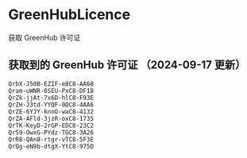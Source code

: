 # GreenHubLicence
获取 GreenHub 许可证
## 获取到的 GreenHub 许可证 （2024-09-17 更新）
```
QrbX-J50B-EZIF-e8C8-AA68
Qram-uWNR-6SEU-PxC8-DF18
QrZk-jjAt-7x6D-hlC8-F93E
QrZH-J3td-YYQF-0DC8-4AA6
QrZE-6YJY-knnO-waC8-4132
QrZA-AFld-3jzR-oxC8-1735
QrTK-KeyD-2rGP-EDC8-23C2
QrS9-OwxG-PYdz-TGC8-3A26
QrR8-QAn8-rtgr-vTC8-5F3E
QrQg-eN9b-dtgX-YtC8-975D
```
